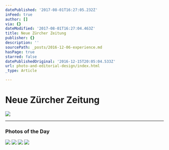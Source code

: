```yaml
---
datePublished: '2017-08-01T16:27:05.232Z'
inFeed: true
author: []
via: {}
dateModified: '2017-08-01T16:27:04.463Z'
title: Neue Zürcher Zeitung
publisher: {}
description: ''
sourcePath: _posts/2016-12-06-experience.md
hasPage: true
starred: false
datePublishedOriginal: '2016-12-15T20:05:04.533Z'
url: photo-and-editorial-design/index.html
_type: Article

---
```

# Neue Zürcher Zeitung
![](https://the-grid-user-content.s3-us-west-2.amazonaws.com/0c807189-65d1-44b7-b2c6-15f0c19d74c4.jpg)

---

### Photos of the Day
![](https://the-grid-user-content.s3-us-west-2.amazonaws.com/1474d222-d733-4901-814f-c73decd814a4.jpg)
![](https://the-grid-user-content.s3-us-west-2.amazonaws.com/f5a02857-30a3-4ac8-b7a2-efb20721ac38.jpg)
![](https://the-grid-user-content.s3-us-west-2.amazonaws.com/de26b973-ea08-4fc4-a936-1c4bd9218920.jpg)
![](https://the-grid-user-content.s3-us-west-2.amazonaws.com/a9da7e52-8807-48f6-83d5-a7d94dfde2df.jpg)